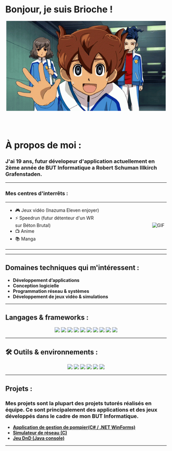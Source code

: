 # Bonjour, je suis Brioche !

<div align="center">
<img alt="GIF" align="center" src="https://github.com/Brioche67/Brioche67/blob/main/inazuma-eleven-go-galaxy-inago-galaxy.gif">
</div>

</br>
</br>
</br>


# À propos de moi :

### J'ai 19 ans, futur dévelopeur d'application actuellement en 2ème année de BUT Informatique a Robert Schuman Illkirch Grafenstaden.

---

### Mes centres d'interrêts :
<table style="border-collapse: collapse; border: none;">
  <tr style="border: none;">
    <td style="border: none; vertical-align: top; width: 60%;">
      <ul>
        <li>🎮 Jeux vidéo (Inazuma Eleven enjoyer)</li>
        <li>⚡ Speedrun (futur détenteur d'un WR sur Béton Brutal)</li>
        <li>📺 Anime</li>
        <li>📚 Manga</li>
      </ul>
    </td>
    <td style="border: none; text-align: right; width: 40%;">
      <img src="https://github.com/Brioche67/Brioche67/blob/main/!csm.gif" alt="GIF" height="180">
    </td>
  </tr>
</table>


---

## Domaines techniques qui m'intéressent :

* **Développement d’applications**
* **Conception logicielle**
* **Programmation réseau & systèmes**
* **Développement de jeux vidéo & simulations**

---

## Langages & frameworks :

<p align="center">
  <img src="https://img.shields.io/badge/C%23-239120?style=for-the-badge&logo=c-sharp&logoColor=white"/>
  <img src="https://img.shields.io/badge/.NET-512BD4?style=for-the-badge&logo=dotnet&logoColor=white"/>
  <img src="https://img.shields.io/badge/Java-ED8B00?style=for-the-badge&logo=openjdk&logoColor=white"/>
  <img src="https://img.shields.io/badge/Python-3776AB?style=for-the-badge&logo=python&logoColor=white"/>
  <img src="https://img.shields.io/badge/C-00599C?style=for-the-badge&logo=c&logoColor=white"/>
  <img src="https://img.shields.io/badge/Unity-000000?style=for-the-badge&logo=unity&logoColor=white"/>
  <img src="https://img.shields.io/badge/HTML5-E34F26?style=for-the-badge&logo=html5&logoColor=white"/>
  <img src="https://img.shields.io/badge/CSS3-1572B6?style=for-the-badge&logo=css3&logoColor=white"/>
  <img src="https://img.shields.io/badge/JavaScript-F7DF1E?style=for-the-badge&logo=javascript&logoColor=black"/>
  <img src="https://img.shields.io/badge/PHP-777BB4?style=for-the-badge&logo=php&logoColor=white"/>
</p>

---

## 🛠️ Outils & environnements :

<p align="center">
  <img src="https://img.shields.io/badge/Visual%20Studio-5C2D91?style=for-the-badge&logo=visualstudio&logoColor=white"/>
  <img src="https://img.shields.io/badge/VS%20Code-0078D4?style=for-the-badge&logo=visualstudiocode&logoColor=white"/>
  <img src="https://img.shields.io/badge/IntelliJ-000000?style=for-the-badge&logo=intellijidea&logoColor=white"/>
  <img src="https://img.shields.io/badge/Linux-FCC624?style=for-the-badge&logo=linux&logoColor=black"/>
  <img src="https://img.shields.io/badge/Git-F05032?style=for-the-badge&logo=git&logoColor=white"/>
  <img src="https://img.shields.io/badge/GitHub-181717?style=for-the-badge&logo=github&logoColor=white"/>
</p>

---

## Projets :
### Mes projets sont la plupart des projets tutorés réalisés en équipe. Ce sont principalement des applications et des jeux développés dans le cadre de mon BUT Informatique.

* **[Application de gestion de pompier(C# / .NET WinForms)](https://github.com/Brioche67/fire-spirit)**
* **[Simulateur de réseau (C)](https://github.com/Brioche67/simulation-reseau)**
* **[Jeu DnD (Java console)](https://github.com/Brioche67/doojon-et-dragons)**

*************
